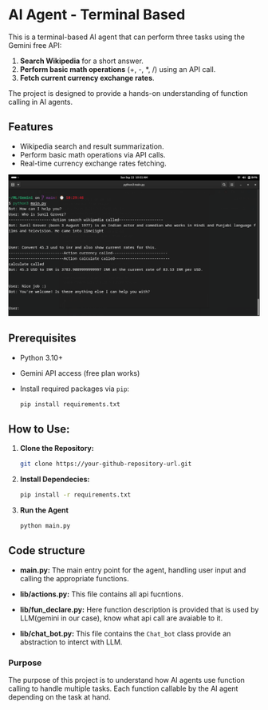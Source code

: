 # AI Agent - Terminal Based

This is a terminal-based AI agent that can perform three tasks using the Gemini free API:

1. **Search Wikipedia** for a short answer.
2. **Perform basic math operations** (+, -, *, /) using an API call.
3. **Fetch current currency exchange rates**.

The project is designed to provide a hands-on understanding of function calling in AI agents.

## Features

- Wikipedia search and result summarization.
- Perform basic math operations via API calls.
- Real-time currency exchange rates fetching.

![plot](project_img/view1.png)

## Prerequisites

- Python 3.10+
- Gemini API access (free plan works)
- Install required packages via `pip`:

  ```bash
  pip install requirements.txt

## How to Use:

1. **Clone the Repository:**
   ```bash
   git clone https://your-github-repository-url.git

2. **Install Dependecies:**
    ```bash
    pip install -r requirements.txt

3. **Run the Agent**
    ```bash
    python main.py

## Code structure
- **main.py:** The main entry point for the agent, handling user input and calling the appropriate functions.

- **lib/actions.py:** This file contains all api fucntions.
- **lib/fun_declare.py:** Here function description is provided that is used by LLM(gemini in our case), know what api call are avaiable to it.
- **lib/chat_bot.py:** This file contains the `Chat_bot` class provide an abstraction to interct with LLM.

### Purpose
The purpose of this project is to understand how AI agents use function calling to handle multiple tasks. Each function callable by the AI agent depending on the task at hand.
